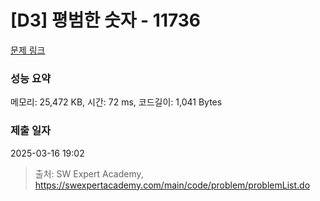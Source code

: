 # [D3] 평범한 숫자 - 11736 

[문제 링크](https://swexpertacademy.com/main/code/problem/problemDetail.do?contestProbId=AXhh-H-KwUcDFARQ) 

### 성능 요약

메모리: 25,472 KB, 시간: 72 ms, 코드길이: 1,041 Bytes

### 제출 일자

2025-03-16 19:02



> 출처: SW Expert Academy, https://swexpertacademy.com/main/code/problem/problemList.do